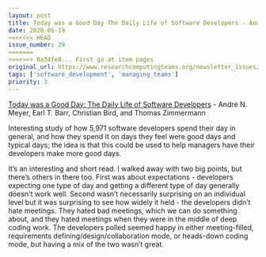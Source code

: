 ```yaml
---
layout: post
title: Today was a Good Day The Daily Life of Software Developers - André N. Meyer, Earl T. Barr, Christian Bird, and Thomas Zimmermann
date: 2020-06-19
<<<<<<< HEAD
issue_number: 29
=======
>>>>>>> 0a34fe0... First go at item pages
original_url: https://www.researchcomputingteams.org/newsletter_issues/0029
tags: ['software_development', 'managing_teams']
priority: 3
---
```


<!-- markdownlint-disable MD033 -->
<!-- markdownlint-disable MD041 -->
<!-- markdownlint-disable MD049 -->

[Today was a Good Day: The Daily Life of Software Developers](https://www.microsoft.com/en-us/research/uploads/prod/2019/04/devtime-preprint-TSE19.pdf) - André N. Meyer, Earl T. Barr, Christian Bird, and Thomas Zimmermann

Interesting study of how 5,971 software developers spend their day in general, and how they spend it on days they feel were good days and typical days; the idea is that this could be used to help managers have their developers make more good days.

It’s an interesting and short read.  I walked away with two big points, but there’s others in there too.   First was about expectations - developers expecting one type of day and getting a different type of day generally doesn't work well.  Second wasn’t necessarily surprising on an individual level but it was surprising to see how widely it held - the developers didn’t hate meetings.  They hated bad meetings, which we can do something about, and they hated meetings when they were in the middle of deep coding work.   The developers polled seemed happy in either meeting-filled, requirements defining/design/collaboration mode, or heads-down coding mode, but having a mix of the two wasn’t great.

